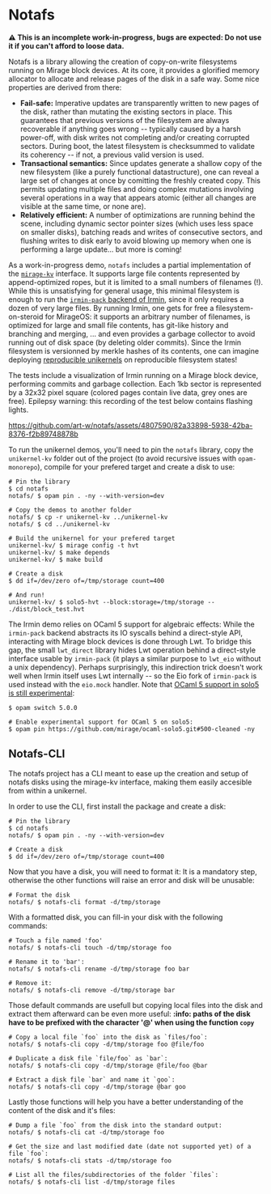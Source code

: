 # Notafs

**:warning: This is an incomplete work-in-progress, bugs are expected: Do not use it if you can't afford to loose data.**

Notafs is a library allowing the creation of copy-on-write filesystems running on Mirage block devices. At its core, it provides a glorified memory allocator to allocate and release pages of the disk in a safe way. Some nice properties are derived from there:

- **Fail-safe:** Imperative updates are transparently written to new pages of the disk, rather than mutating the existing sectors in place. This guarantees that previous versions of the filesystem are always recoverable if anything goes wrong -- typically caused by a harsh power-off, with disk writes not completing and/or creating corrupted sectors. During boot, the latest filesystem is checksummed to validate its coherency -- if not, a previous valid version is used.
- **Transactional semantics:** Since updates generate a shallow copy of the new filesystem (like a purely functional datastructure), one can reveal a large set of changes at once by comitting the freshly created copy. This permits updating multiple files and doing complex mutations involving several operations in a way that appears atomic (either all changes are visible at the same time, or none are).
- **Relatively efficient:** A number of optimizations are running behind the scene, including dynamic sector pointer sizes (which uses less space on smaller disks), batching reads and writes of consecutive sectors, and flushing writes to disk early to avoid blowing up memory when one is performing a large update... but more is coming!

As a work-in-progress demo, `notafs` includes a partial implementation of the [`mirage-kv`](https://ocaml.org/p/mirage-kv) interface. It supports large file contents represented by append-optimized ropes, but it is limited to a small numbers of filenames (!). While this is unsatisfying for general usage, this minimal filesystem is enough to run the [`irmin-pack` backend of Irmin](https://mirage.github.io/irmin/irmin-pack/), since it only requires a dozen of very large files. By running Irmin, one gets for free a filesystem-on-steroid for MirageOS: it supports an arbitrary number of filenames, is optimized for large and small file contents, has git-like history and branching and merging, ... and even provides a garbage collector to avoid running out of disk space (by deleting older commits). Since the Irmin filesystem is versionned by merkle hashes of its contents, one can imagine deploying [reproducible unikernels](https://robur.coop/Projects/Reproducible_builds) on reproducible filesystem states!

The tests include a visualization of Irmin running on a Mirage block device, performing commits and garbage collection. Each 1kb sector is represented by a 32x32 pixel square (colored pages contain live data, grey ones are free). Epilepsy warning: this recording of the test below contains flashing lights.

https://github.com/art-w/notafs/assets/4807590/82a33898-5938-42ba-8376-f2b89748878b

To run the unikernel demos, you'll need to pin the `notafs` library, copy the `unikernel-kv` folder out of the project (to avoid recursive issues with `opam-monorepo`), compile for your prefered target and create a disk to use:

```shell
# Pin the library
$ cd notafs
notafs/ $ opam pin . -ny --with-version=dev

# Copy the demos to another folder
notafs/ $ cp -r unikernel-kv ../unikernel-kv
notafs/ $ cd ../unikernel-kv

# Build the unikernel for your prefered target
unikernel-kv/ $ mirage config -t hvt
unikernel-kv/ $ make depends
unikernel-kv/ $ make build

# Create a disk
$ dd if=/dev/zero of=/tmp/storage count=400

# And run!
unikernel-kv/ $ solo5-hvt --block:storage=/tmp/storage -- ./dist/block_test.hvt
```

The Irmin demo relies on OCaml 5 support for algebraic effects: While the `irmin-pack` backend abstracts its IO syscalls behind a direct-style API, interacting with Mirage block devices is done through Lwt. To bridge this gap, the small `lwt_direct` library hides Lwt operation behind a direct-style interface usable by `irmin-pack` (it plays a similar purpose to `lwt_eio` without a unix dependency). Perhaps surprisingly, this indirection trick doesn't work well when Irmin itself uses Lwt internally -- so the Eio fork of `irmin-pack` is used instead with the `eio.mock` handler. Note that [OCaml 5 support in solo5 is still experimental](https://github.com/mirage/ocaml-solo5/pull/124):

```shell
$ opam switch 5.0.0

# Enable experimental support for OCaml 5 on solo5:
$ opam pin https://github.com/mirage/ocaml-solo5.git#500-cleaned -ny
```

## Notafs-CLI

The notafs project has a CLI meant to ease up the creation and setup of notafs disks using the mirage-kv interface, making them easily accesible from within a unikernel.

In order to use the CLI, first install the package and create a disk:

```shell
# Pin the library
$ cd notafs
notafs/ $ opam pin . -ny --with-version=dev

# Create a disk
$ dd if=/dev/zero of=/tmp/storage count=400
```

Now that you have a disk, you will need to format it: It is a mandatory step, otherwise the other functions will raise an error and disk will be unusable:

```shell
# Format the disk
notafs/ $ notafs-cli format -d/tmp/storage
```

With a formatted disk, you can fill-in your disk with the following commands:

```shell
# Touch a file named 'foo'
notafs/ $ notafs-cli touch -d/tmp/storage foo

# Rename it to 'bar':
notafs/ $ notafs-cli rename -d/tmp/storage foo bar

# Remove it:
notafs/ $ notafs-cli remove -d/tmp/storage bar
```

Those default commands are usefull but copying local files into the disk and extract them afterward can be even more useful:
**:info: paths of the disk have to be prefixed with the character '@' when using the function `copy`**

```shell
# Copy a local file `foo` into the disk as `files/foo`:
notafs/ $ notafs-cli copy -d/tmp/storage foo @file/foo

# Duplicate a disk file `file/foo` as `bar`:
notafs/ $ notafs-cli copy -d/tmp/storage @file/foo @bar

# Extract a disk file `bar` and name it `goo`:
notafs/ $ notafs-cli copy -d/tmp/storage @bar goo
```

Lastly those functions will help you have a better understanding of the content of the disk and it's files:

```shell
# Dump a file `foo` from the disk into the standard output:
notafs/ $ notafs-cli cat -d/tmp/storage foo

# Get the size and last modified date (date not supported yet) of a file `foo`:
notafs/ $ notafs-cli stats -d/tmp/storage foo

# List all the files/subdirectories of the folder `files`:
notafs/ $ notafs-cli list -d/tmp/storage files
```
